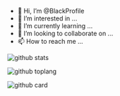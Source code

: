 - 👋 Hi, I’m @BlackProfile
- 👀 I’m interested in ...
- 🌱 I’m currently learning ...
- 💞️ I’m looking to collaborate on ...
- 📫 How to reach me ...

<!---
BlackProfile/BlackProfile is a ✨ special ✨ repository because its `README.md` (this file) appears on your GitHub profile.
You can click the Preview link to take a look at your changes.
--->

![github stats](https://github-readme-stats.vercel.app/api?username=BlackProfile&show_icons=true&theme=radical)

![github toplang](https://github-readme-stats.vercel.app/api/top-langs/?username=BlackProfile&layout=compact&theme=nightowl)

![github card](https://github-readme-stats.vercel.app/api/pin/?username=SafwanGanz&repo=Alien-Alfa&heme=dark)

